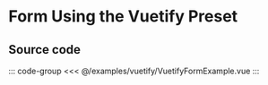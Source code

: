 <script setup>
import VuetifyFormExample from './vuetify/VuetifyFormExample.vue'
</script>

# Form Using the Vuetify Preset

<ClientOnly>
    <LiveDemo preset="vuetify" :component="VuetifyFormExample"></LiveDemo>
</ClientOnly>

## Source code

::: code-group
<<< @/examples/vuetify/VuetifyFormExample.vue
:::
